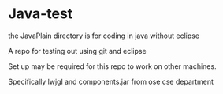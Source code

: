 Java-test
=========

the JavaPlain directory is for coding in java without eclipse

A repo for testing out using git and eclipse

Set up may be required for this repo to work on other machines. 

Specifically lwjgl and components.jar from ose cse department
